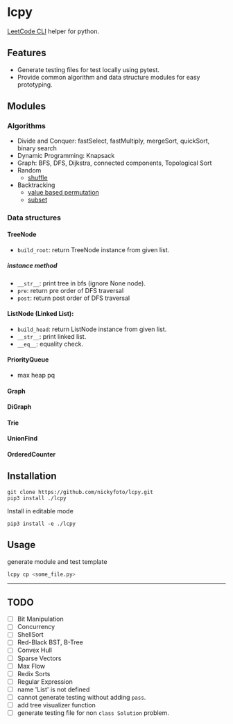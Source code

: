 # lcpy

[LeetCode CLI](https://github.com/leetcode-tools/leetcode-cli) helper for python.

## Features

- Generate testing files for test locally using pytest.
- Provide common algorithm and data structure modules for easy prototyping.

## Modules

### Algorithms

- Divide and Conquer: fastSelect, fastMultiply, mergeSort, quickSort, binary search
- Dynamic Programming: Knapsack
- Graph: BFS, DFS, Dijkstra, connected components, Topological Sort
- Random
	- [shuffle](https://github.com/nickyfoto/lcpy/blob/bdc1de5964a5fcb96701fd158cd746e5a39f5108/src/lcpy/sort.py#L26)
- Backtracking
	- [value based permutation](https://github.com/nickyfoto/lcpy/blob/c845cc91e6f6783cb7b733a4ec77cd9f979fbe24/src/lcpy/bt.py#L6)
	- [subset](https://github.com/nickyfoto/lcpy/blob/bd1417168891034cc5320f8332d2b0d9972ed0b9/src/lcpy/bt.py#L32)

### Data structures

#### TreeNode

- `build_root`: return TreeNode instance from given list.

##### instance method

- `__str__`: print tree in bfs (ignore None node).
- `pre`: return pre order of DFS traversal
- `post`: return post order of DFS traversal

#### ListNode (Linked List):

- `build_head`: return ListNode instance from given list.
- `__str__`: print linked list.
- `__eq__`: equality check.

#### PriorityQueue

- max heap pq

#### Graph

#### DiGraph

#### Trie

#### UnionFind

#### OrderedCounter

## Installation

```
git clone https://github.com/nickyfoto/lcpy.git
pip3 install ./lcpy
```

Install in editable mode

```
pip3 install -e ./lcpy
```

## Usage

generate module and test template

```sh
lcpy cp <some_file.py>
```

---

## TODO

- [ ] Bit Manipulation
- [ ] Concurrency
- [ ] ShellSort
- [ ] Red-Black BST, B-Tree
- [ ] Convex Hull
- [ ] Sparse Vectors
- [ ] Max Flow
- [ ] Redix Sorts
- [ ] Regular Expression
- [ ] name 'List' is not defined
- [ ] cannot generate testing without adding `pass`.
- [ ] add tree visualizer function
- [ ] generate testing file for non `class Solution` problem.